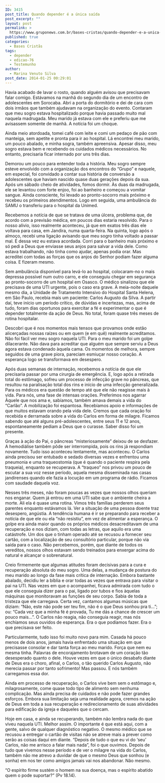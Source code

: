 ```yaml
---
ID: 3415
post_title: Quando depender é a única saída
post_excerpt: ""
layout: post
permalink: >
  https://www.gruponews.com.br/bases-cristas/quando-depender-e-a-unica-saida
published: true
categories:
  - Bases Cristãs
tags:
  - depender
  - edicao-76
  - Testemunho
author:
  - Marina Venuto Silva
post_date: 2014-01-25 00:29:01
---
```

Havia acabado de lavar o rosto, quando alguém avisou que precisavam falar comigo. Estávamos na manhã do segundo dia de um encontro de adolescentes em Sorocaba. Abri a porta do dormitório e dei de cara com dois irmãos que também ajudavam na organização do evento. Contaram que meu sogro estava hospitalizado porque havia passado muito mal naquela madrugada. Meu marido já estava com ele e preferiu que me avisassem somente de manhã. A notícia foi um choque.

Ainda meio atordoada, tomei café com leite e comi um pedaço de pão com manteiga, sem apetite e pronta para ir ao hospital. Lá encontrei meu marido, um pouco abalado, e minha sogra, também apreensiva. Apesar disso, meu sogro estava bem e recebendo os cuidados médicos necessários. No entanto, precisaria ficar internado por uns três dias.

Demorou um pouco para entender toda a história. Meu sogro sempre esteve envolvido com a organização dos encontros do “Grupo” e naquele, em especial, foi convidado a contar sua história de conversão a adolescentes que haviam nascido quase duas gerações depois da sua. Após um sábado cheio de atividades, fomos dormir. Às duas da madrugada, ele se levantou com forte enjoo, foi ao banheiro e começou a vomitar sangue. Ainda consciente, foi levado ao pronto-socorro mais próximo e recebeu os primeiros atendimentos. Logo em seguida, uma ambulância do SAMU o transferiu para o hospital da Unimed.

Recebemos a notícia de que se tratava de uma úlcera, problema que, de acordo com a previsão médica, em poucos dias estaria resolvido. Para o nosso alívio, isso realmente aconteceu, já que em exatos três dias ele voltava para casa, em Jandira, numa quarta-feira. Na quinta, logo após o almoço, recebi uma ligação avisando que meu sogro tinha voltado a passar mal. E dessa vez eu estava acordada. Corri para o banheiro mais próximo e só pedi a Deus que enviasse seus anjos para salvar a vida dele. Como estava trabalhando, não tinha como ajudar, apenas podia orar. Mas acreditei com todas as forças que os anjos do Senhor podiam fazer alguma coisa. E fizeram mesmo.

Sem ambulância disponível para levá-lo ao hospital, colocaram-no o mais depressa possível num outro carro, e ele conseguiu chegar em segurança ao pronto-socorro de um hospital em Osasco. O médico sinalizou que ele precisava de uma UTI urgente, pois o caso era grave. À meia-noite daquele mesmo dia, a Unidade de Tratamento Intensivo do Hospital Santa Helena, em São Paulo, recebia mais um paciente: Carlos Augusto da Silva. A partir daí, teve início um período crítico, de dúvidas e incertezas, mas, acima de tudo, foram dias oportunos para exercitar a fé e experimentar o que é depender totalmente da ação de Deus. No total, foram quase três meses de rotina hospitalar.

Descobri que é nos momentos mais tensos que provamos onde estão alicerçadas nossas raízes ou em quem (e em quê) realmente acreditamos. Não foi fácil ver meu sogro naquela UTI. Para o meu marido foi um golpe dilacerante. Não dava para acreditar que alguém que sempre serviu a Deus agora estava condenado àquela cama. Os momentos de melhora, sempre seguidos de uma grave piora, pareciam esmiuçar nosso coração. A esperança logo se transformava em desespero.

Após duas semanas de internação, recebemos a notícia de que ele precisaria passar por uma cirurgia de emergência. E, logo após a retirada total do estômago, sofreu um processo de infecção grave no pâncreas, que resultou na paralisação total dos rins e início de uma infecção generalizada. Para os médicos era questão de tempo até que ele não reagisse mais à vida. Para nós, uma fase de intensas orações. Preferimos nos agarrar Àquele que nos ama e, sabíamos, também amava demais a vida do “Carlão”. A mobilização foi espantosa. Recebíamos apoio e informações de que muitos estavam orando pela vida dele. Cremos que cada oração foi recebida e derramada sobre a vida do Carlos em forma de milagre. Ficamos sabendo que até alguns pré-adolescentes, entre seus 11 e 12 anos, espontaneamente pediam a Deus que o curasse. Saber disso foi um presente.

Graças à ação do Pai, o pâncreas “misteriosamente” deixou de se desfazer. A hemodiálise também pôde ser interrompida, pois os rins já respondiam novamente. Tudo isso aconteceu lentamente, mas aconteceu. O Carlos ainda precisou ser entubado e sedado diversas vezes e enfrentou uma pneumonia e uma traqueostomia (que é quando o paciente respira pela traqueia), enquanto se recuperava. A “traqueo” nos privou um pouco de escutar a sua voz nesse período, aquela mesma disseminada nas casas jandirenses quando ele fazia a locução em um programa de rádio. Ficamos com saudade daquela voz.

Nesses três meses, não foram poucas as vezes que nossos olhos queriam nos enganar. Quem já entrou em uma UTI sabe que o ambiente cheira a morte. Ali ela é quase uma rotina. Vimos três famílias perderem seus parentes enquanto estávamos lá. Ver a situação de uma pessoa doente traz desespero, angústia. A tendência humana é ir se preparando para receber a notícia de que ele ou ela “não resistiu”, em vez de alimentar a esperança. O golpe era ainda maior quando os próprios médicos desacreditavam de uma recuperação e nos diziam, com todas as letras, que aquilo era uma catástrofe. Um dos que o tinham operado até se recusou a fornecer seu cartão, com a localização de seu consultório particular, porque não via saída para o caso. Não percebemos, porém, que diante de todos os vereditos, nossos olhos estavam sendo treinados para enxergar acima do natural e alcançar o sobrenatural.

Creio firmemente que algumas atitudes foram decisivas para a cura e recuperação absoluta do meu sogro. Uma delas, a mudança de postura do meu marido ao longo da fase mais crítica de internação. Embora bastante abalado, decidiu ler a bíblia e orar todas as vezes que entrava para visitar o pai na UTI. Nas vezes em que o acompanhei, ficava admirada com tudo o que ele conseguia dizer para o pai, ligado por tubos e fios àquelas máquinas que monitoravam as funções de seu corpo. Sabia de toda a tristeza que ele carregava. Certa vez, cantamos algumas músicas que diziam: “Não, este não pode ser teu fim, não é o que Deus sonhou pra ti...”; ou: “Cada vez que a minha fé é provada, Tu me dás a chance de crescer um pouco mais...”. O Carlos não reagia, não conseguia reagir, mas nós enchíamos seus ouvidos de esperança. Era o que podíamos fazer. Era o que precisava ser feito.

Particularmente, tudo isso foi muito novo para mim. Casada há pouco menos de dois anos, jamais havia enfrentado uma situação em que precisasse consolar e dar tanta força ao meu marido. Força que nem eu mesma tinha. Palavras de encorajamento brotavam de um coração tão desesperado quanto o dele. Houve vezes em que o único desabafo diante de Deus era o choro, afinal, o Carlos, o tão querido Carlos Augusto, não merecia passar por tanto sofrimento! Mas passou. E nós também carregamos essa dor.

Ainda em processo de recuperação, o Carlos vive bem sem o estômago e, milagrosamente, come quase todo tipo de alimento sem nenhuma complicação. Mas ainda precisa de cuidados e não pode fazer grandes esforços. Embora sua limitação seja uma realidade agora, cremos na ação de Deus em toda a sua recuperação e redirecionamento de suas atividades para edificação da igreja e daqueles que o cercam.

Hoje em casa, e ainda se recuperando, também não lembra nada do que viveu naquela UTI. Melhor assim. O importante é que está aqui, com a gente, salvo de qualquer diagnóstico negativo. O mesmo médico que se recusou a entregar o cartão de visitas não se atreve mais a prever como serão as coisas daqui em diante. “Depois de tudo o que eu vi do ‘seu’ Carlos, não me arrisco a falar mais nada”, foi o que ouvimos. Depois de tudo que vivemos nesse período e de ver o milagre na vida do Carlos, também não me atrevo a duvidar de que o mesmo Deus que sonhou (e sonha) em nos ter como amigos jamais vai nos abandonar. Não mesmo.

“O espírito firme sustém o homem na sua doença, mas o espírito abatido quem o pode suportar?” (Pv 18.14).
